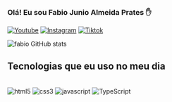 ### Olá! Eu sou Fabio Junio Almeida Prates ✋

[![Youtube](https://img.shields.io/badge/YouTube-FF0000?style=for-the-badge&logo=youtube&logoColor=white)](https://www.youtube.com/channel/UCgWg8UqGOW8Nb9hH7i723KQ)
[![Instagram](https://img.shields.io/badge/Instagram-E4405F?style=for-the-badge&logo=instagram&logoColor=white)](https://www.instagram.com/fabiojunioprates/)
[![Tiktok](https://img.shields.io/badge/TikTok-000000?style=for-the-badge&logo=tiktok&logoColor=white)](https://www.tiktok.com/@fabiojunioalmeida61)


![fabio GitHub stats](https://github-readme-stats.vercel.app/api?username=fabiojunioprates&show_icons=true&theme=onedark)

## Tecnologias que eu uso no meu dia

<div style="display: inline_block"><br/>
<img align="center" alt="html5" src="https://img.shields.io/badge/HTML5-E34F26?style=for-the-badge&logo=html5&logoColor=white"/>
<img align="center" alt="css3" src="https://img.shields.io/badge/CSS3-1572B6?style=for-the-badge&logo=css3&logoColor=white"/>
<img align="center" alt="javascript" src="https://img.shields.io/badge/JavaScript-F7DF1E?style=for-the-badge&logo=javascript&logoColor=black"/>
  <img align="center" alt="TypeScript" src="https://img.shields.io/badge/TypeScript-3178C6?style=for-the-badge&logo=typescript&logoColor=white"/>
</div>
